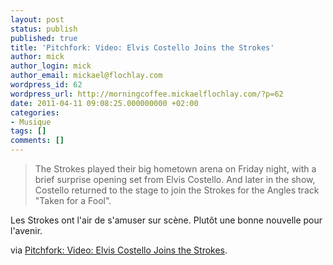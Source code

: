 ```yaml
---
layout: post
status: publish
published: true
title: 'Pitchfork: Video: Elvis Costello Joins the Strokes'
author: mick
author_login: mick
author_email: mickael@flochlay.com
wordpress_id: 62
wordpress_url: http://morningcoffee.mickaelflochlay.com/?p=62
date: 2011-04-11 09:08:25.000000000 +02:00
categories:
- Musique
tags: []
comments: []
---
```

<blockquote>The Strokes played their big hometown arena on Friday night, with a brief surprise opening set from Elvis Costello. And later in the show, Costello returned to the stage to join the Strokes for the Angles track "Taken for a Fool".</blockquote>
Les Strokes ont l'air de s'amuser sur scène. Plutôt une bonne nouvelle pour l'avenir.

via <a href="http://pitchfork.com/news/42101-video-elvis-costello-joins-the-strokes/?utm_source=feedburner&amp;utm_medium=feed&amp;utm_campaign=Feed%3A+PitchforkLatestNews+%28Pitchfork%3A+Latest+News%29">Pitchfork: Video: Elvis Costello Joins the Strokes</a>.
